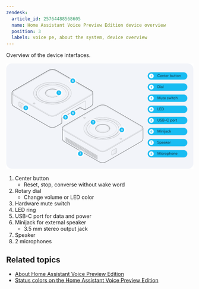 ```yaml
---
zendesk:
  article_id: 25764488568605
  name: Home Assistant Voice Preview Edition device overview
  position: 3
  labels: voice pe, about the system, device overview
---
```


Overview of the device interfaces.

![Image showing Home Assistant Voice Preview Edition interfaces and terminology](/static/img/voice-pe/voice_details_callouts.png)

1. Center button
   - Reset, stop, converse without wake word
2. Rotary dial
   - Change volume or LED color
3. Hardware mute switch
4. LED ring
5. USB-C port for data and power
6. Minijack for external speaker
   - 3.5 mm stereo output jack
7. Speaker
8. 2 microphones

## Related topics

- [About Home Assistant Voice Preview Edition](/hc/en-us/articles/25764286546717)
- [Status colors on the Home Assistant Voice Preview Edition](/hc/en-us/articles/25764604971421)